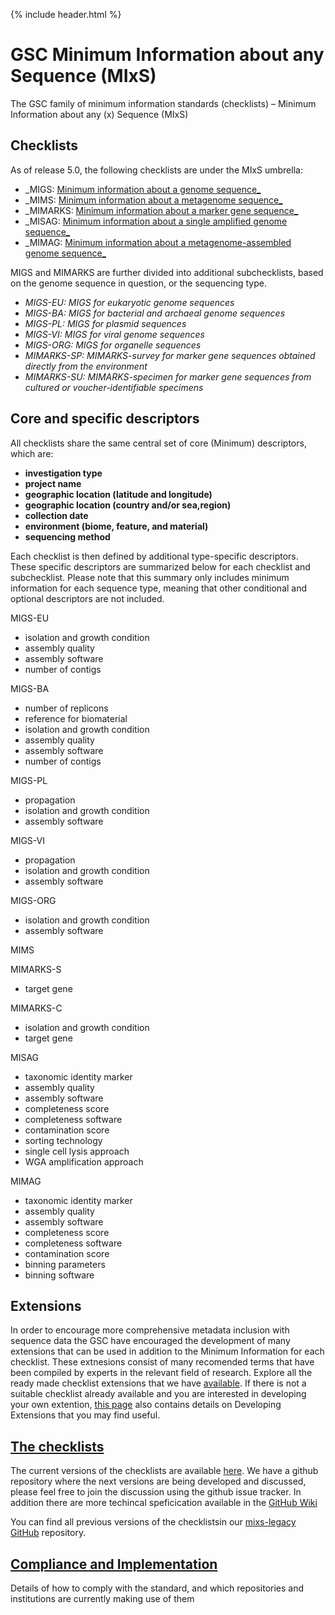 {% include header.html %}


# GSC Minimum Information about any Sequence (MIxS)

The GSC family of minimum information standards (checklists) – Minimum Information about any (x) Sequence (MIxS)

## Checklists

As of release 5.0, the following checklists are under the MIxS umbrella:
- _MIGS: [Minimum information about a genome sequence_](https://pubmed.ncbi.nlm.nih.gov/18464787)
- _MIMS: [Minimum information about a metagenome sequence_](https://pubmed.ncbi.nlm.nih.gov/18479204/)
- _MIMARKS: [Minimum information about a marker gene sequence_](https://pubmed.ncbi.nlm.nih.gov/21552244/)
- _MISAG: [Minimum information about a single amplified genome sequence_]()
- _MIMAG: [Minimum information about a metagenome-assembled genome sequence_]()

MIGS and MIMARKS are further divided into additional subchecklists, based on the genome sequence in question, or the sequencing type.
- _MIGS-EU: MIGS for eukaryotic genome sequences_
- _MIGS-BA: MIGS for bacterial and archaeal genome sequences_
- _MIGS-PL: MIGS for plasmid sequences_
- _MIGS-VI: MIGS for viral genome sequences_
- _MIGS-ORG: MIGS for organelle sequences_
- _MIMARKS-SP: MIMARKS-survey  for marker gene sequences obtained directly from the environment_
- _MIMARKS-SU: MIMARKS-specimen for marker gene sequences from cultured or voucher-identifiable specimens_


## Core and specific descriptors
All checklists share the same central set of core (Minimum) descriptors, which are:
- **investigation type**
- **project name**
- **geographic location (latitude and longitude)**
- **geographic location (country and/or sea,region)**
- **collection date**
- **environment (biome, feature, and material)**
- **sequencing method**

Each checklist is then defined by additional type-specific descriptors. These specific descriptors are summarized below for each checklist and subchecklist. Please note that this summary only includes minimum information for each sequence type, meaning that other conditional and optional descriptors are not included. 

MIGS-EU
- isolation and growth condition
- assembly quality
- assembly software
- number of contigs

MIGS-BA
- number of replicons
- reference for biomaterial
- isolation and growth condition
- assembly quality
- assembly software
- number of contigs

MIGS-PL
- propagation
- isolation and growth condition
- assembly software

MIGS-VI
- propagation
- isolation and growth condition
- assembly software

MIGS-ORG
- isolation and growth condition
- assembly software

MIMS

MIMARKS-S
- target gene

MIMARKS-C
- isolation and growth condition
- target gene

MISAG
- taxonomic identity marker
- assembly quality
- assembly software
- completeness score
- completeness software
- contamination score 
- sorting technology
- single cell lysis approach
- WGA amplification approach

MIMAG
- taxonomic identity marker
- assembly quality
- assembly software
- completeness score
- completeness software
- contamination score 
- binning parameters
- binning software

## Extensions
In order to encourage more comprehensive metadata inclusion with sequence data the GSC have encouraged the development of many extensions that can be used in addition to the Minimum Information for each checklist. These extnesions consist of many recomended terms that have been compiled by experts in the relevant field of research. Explore all the ready made checklist extensions that we have [available](/pages/standards/mixs-ext-and-profiles.html).
If there is not a suitable checklist already available and you are interested in developing your own extention, [this page](/pages/standards/mixs-ext-and-profiles.html) also contains details on Developing Extensions that you may find useful.


## [The checklists](standards/mixs.html)
The current versions of the checklists are available [here](standards/mixs.html). 
We have a github repository where the next versions are being developed and discussed, please feel free to join the discussion using the github issue tracker.
In addition there are more techincal speficication available in the [GitHub Wiki](https://github.com/GenomicsStandardsConsortium/mixs/wiki)

You can find all previous versions of the checklistsin our [mixs-legacy GitHub](https://github.com/GenomicsStandardsConsortium/mixs-legacy) repository.

## [Compliance and Implementation](standards/compliance.html)
Details of how to comply with the standard, and which repositories and institutions are currently making use of them


